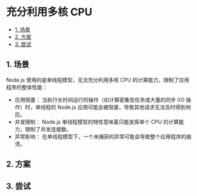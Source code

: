 # 充分利用多核 CPU<!-- omit in toc -->

- [1. 场景](#1-场景)
- [2. 方案](#2-方案)
- [3. 尝试](#3-尝试)

## 1. 场景

Node.js 使用的是单线程模型，无法充分利用多核 CPU 的计算能力，限制了应用程序的整体性能：

- 应用阻塞： 当执行长时间运行的操作（如计算密集型任务或大量的同步 I/O 操作）时，单线程的 Node.js 应用可能会被阻塞，导致其他请求无法及时得到响应。
- 并发限制： Node.js 单线程模型的特性意味着只能发挥单个 CPU 的计算能力，限制了并发连接数。
- 异常影响： 在单线程模型下，一个未捕获的异常可能会导致整个应用程序的崩溃。

## 2. 方案

## 3. 尝试
